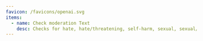 ```yaml
---
favicon: /favicons/openai.svg
items:
  - name: Check moderation Text
    desc: Checks for hate, hate/threatening, self-harm, sexual, sexual/minors, violence, or violence/graphic content in text.
---
```


<script setup>
  import CustomListing from '../../components/CustomListing.vue'
</script>

<CustomListing />
